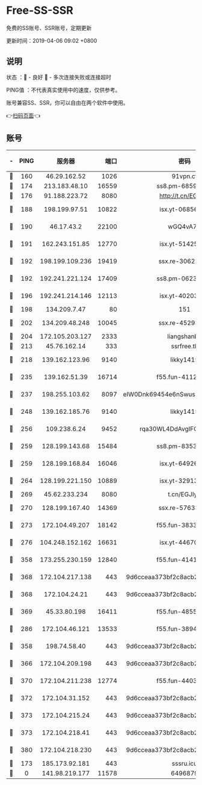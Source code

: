 # Free-SS-SSR

免费的SS账号、SSR账号，定期更新

更新时间：2019-04-06 09:02 +0800

## 说明

状态     ：🙂 - 良好 🙁 - 多次连接失败或连接超时

PING值   ：不代表真实使用中的速度，仅供参考。

账号兼容SS、SSR，你可以自由在两个软件中使用。

👉[扫码页面](https://liesauer.github.io/Free-SS-SSR/)👈

## 账号

|-|PING|服务器|端口|密码|加密方式|区域|
|:----:|:----:|:-----:|-----:|:----:|:----:|:----:|
|🙂|160|46.29.162.52|1026|91vpn.cf|rc4-md5|RU|
|🙂|174|213.183.48.10|16559|ss8.pm-68592266|rc4-md5|RU|
|🙂|176|91.188.223.72|8080|http://t.cn/EGJIyrl|rc4-md5|RU|
|🙂|188|198.199.97.51|10822|isx.yt-06856161|aes-256-cfb|US|
|🙂|190|46.17.43.2|22100|wGQ4vA7D|aes-256-gcm|RU|
|🙂|191|162.243.151.85|12770|isx.yt-51425905|aes-256-cfb|US|
|🙂|192|198.199.109.236|19419|ssx.re-30622705|aes-256-cfb|US|
|🙂|192|192.241.221.124|17409|ss8.pm-06236713|aes-256-cfb|US|
|🙂|196|192.241.214.146|12113|isx.yt-40203662|aes-256-cfb|US|
|🙂|198|134.209.7.47|80|151|chacha20|US|
|🙂|202|134.209.48.248|10045|ssx.re-45293607|aes-256-cfb|US|
|🙂|204|172.105.203.127|2333|liangshanbo|chacha20|JP|
|🙂|213|45.76.162.14|333|ssrfree.tk|rc4|SG|
|🙂|218|139.162.123.96|9140|likky1415|aes-256-cfb|JP|
|🙂|235|139.162.51.39|16714|f55.fun-41127921|aes-256-cfb|SG|
|🙂|237|198.255.103.62|8097|eIW0Dnk69454e6nSwuspv9DmS201tQ0D|aes-256-cfb|US|
|🙂|248|139.162.185.76|9140|likky1415|aes-256-cfb|DE|
|🙂|256|109.238.6.24|9452|rqa30WL4DdAvgIFG6Fs3znzTa|aes-256-cfb|FR|
|🙂|259|128.199.143.68|15484|ss8.pm-83534389|aes-256-cfb|SG|
|🙂|259|128.199.168.84|16046|isx.yt-64926766|aes-256-cfb|SG|
|🙂|264|128.199.221.150|10889|isx.yt-32913473|aes-256-cfb|SG|
|🙂|269|45.62.233.234|8080|t.cn/EGJIyrl|rc4-md5|CA|
|🙂|270|128.199.167.40|14369|ssx.re-57633451|aes-256-cfb|SG|
|🙂|273|172.104.49.207|18142|f55.fun-38335562|aes-256-cfb|SG|
|🙂|276|104.248.152.162|16631|isx.yt-44670176|aes-256-cfb|SG|
|🙂|358|173.255.230.159|12840|f55.fun-41413045|aes-256-cfb|US|
|🙂|368|172.104.217.138|443|9d6cceaa373bf2c8acb22e60b6a58be6|aes-256-cfb|US|
|🙂|368|172.104.24.21|443|9d6cceaa373bf2c8acb22e60b6a58be6|aes-256-cfb|US|
|🙂|369|45.33.80.198|16411|f55.fun-48556227|aes-256-cfb|US|
|🙂|286|172.104.46.121|13533|f55.fun-38943433|aes-256-cfb|SG|
|🙂|358|198.74.58.40|443|9d6cceaa373bf2c8acb22e60b6a58be6|aes-256-cfb|US|
|🙂|366|172.104.209.198|443|9d6cceaa373bf2c8acb22e60b6a58be6|aes-256-cfb|US|
|🙂|370|172.104.211.238|12774|f55.fun-44032387|aes-256-cfb|US|
|🙂|372|172.104.31.152|443|9d6cceaa373bf2c8acb22e60b6a58be6|aes-256-cfb|US|
|🙂|373|172.104.215.24|443|9d6cceaa373bf2c8acb22e60b6a58be6|aes-256-cfb|US|
|🙂|373|172.104.218.41|443|9d6cceaa373bf2c8acb22e60b6a58be6|aes-256-cfb|US|
|🙂|380|172.104.218.230|443|9d6cceaa373bf2c8acb22e60b6a58be6|aes-256-cfb|US|
|🙁|173|185.173.92.181|443|sssru.icu|rc4-md5|RU|
|🙁|0|141.98.219.177|11578|6496879|chacha20|US|
